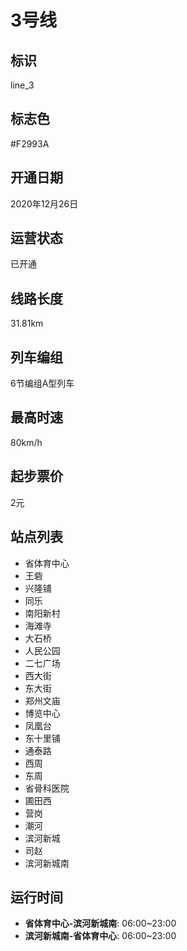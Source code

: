 # 3号线

## 标识

line_3

## 标志色

#F2993A

## 开通日期

2020年12月26日

## 运营状态

已开通

## 线路长度

31.81km

## 列车编组

6节编组A型列车

## 最高时速

80km/h

## 起步票价

2元

## 站点列表

- 省体育中心
- 王砦
- 兴隆铺
- 同乐
- 南阳新村
- 海滩寺
- 大石桥
- 人民公园
- 二七广场
- 西大街
- 东大街
- 郑州文庙
- 博览中心
- 凤凰台
- 东十里铺
- 通泰路
- 西周
- 东周
- 省骨科医院
- 圃田西
- 营岗
- 潮河
- 滨河新城
- 司赵
- 滨河新城南

## 运行时间

- **省体育中心-滨河新城南**: 06:00~23:00
- **滨河新城南-省体育中心**: 06:00~23:00
